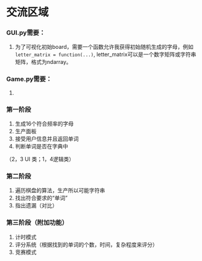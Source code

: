 # 交流区域
### GUI.py需要：
1. 为了可视化初始board，需要一个函数允许我获得初始随机生成的字母，例如`letter_matrix = function(...)`, letter_matrix可以是一个数字矩阵或字符串矩阵，格式为ndarray。

### Game.py需要：
1. 
### 第一阶段

1. 生成16个符合频率的字母
2. 生产面板
3. 接受用户信息并且返回单词
4. 判断单词是否在字典中

（2，3 UI 类；1，4逻辑类）

### 第二阶段

1. 遍历棋盘的算法，生产所以可能字符串
2. 找出符合要求的“单词”
3. 指出遗漏（对比）

### 第三阶段（附加功能）

1. 计时模式
2. 评分系统（根据找到的单词的个数，时间，复杂程度来评分）
3. 竞赛模式
